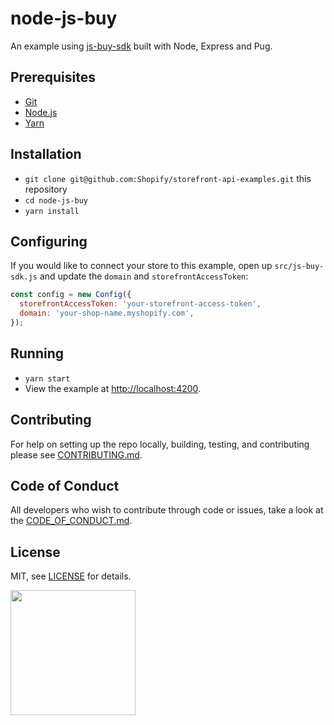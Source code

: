 # node-js-buy
An example using [js-buy-sdk](https://github.com/Shopify/js-buy-sdk) built with Node, Express and Pug.

## Prerequisites

* [Git](https://git-scm.com/)
* [Node.js](https://nodejs.org/)
* [Yarn](https://yarnpkg.com/en/)

## Installation

* `git clone git@github.com:Shopify/storefront-api-examples.git` this repository
* `cd node-js-buy`
* `yarn install`

## Configuring

If you would like to connect your store to this example, open up `src/js-buy-sdk.js` and update the `domain` and `storefrontAccessToken`:
```js
const config = new Config({
  storefrontAccessToken: 'your-storefront-access-token',
  domain: 'your-shop-name.myshopify.com',
});
```

## Running

* `yarn start`
* View the example at [http://localhost:4200](http://localhost:4200).

## Contributing
For help on setting up the repo locally, building, testing, and contributing
please see [CONTRIBUTING.md](https://github.com/Shopify/storefront-api-examples/blob/master/CONTRIBUTING.md).

## Code of Conduct
All developers who wish to contribute through code or issues, take a look at the
[CODE_OF_CONDUCT.md](https://github.com/Shopify/storefront-api-examples/blob/master/CODE_OF_CONDUCT.md).

## License

MIT, see [LICENSE](https://github.com/Shopify/storefront-api-examples/blob/master/LICENSE.txt) for details.

<img src="https://cdn.shopify.com/shopify-marketing_assets/builds/19.0.0/shopify-full-color-black.svg" width="200" />
